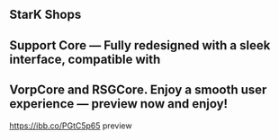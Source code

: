 ## StarK Shops 
## Support Core — Fully redesigned with a sleek interface, compatible with 
## VorpCore and RSGCore. Enjoy a smooth user experience — preview now and enjoy!

https://ibb.co/PGtC5p65 preview
